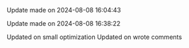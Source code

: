 
Update made on 2024-08-08 16:04:43

Update made on 2024-08-08 16:38:22

Updated on small optimization
Updated on wrote comments